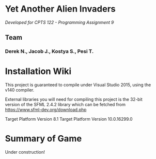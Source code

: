 # Yet Another Alien Invaders
*Developed for CPTS 122 - Programming Assignment 9*
## Team
### Derek N., Jacob J., Kostya S., Pesi T.

# Installation Wiki 
This project is guaranteed to compile under Visual Studio 2015, using the v140 compiler. 

External libraries you will need for compiling this project is the 32-bit version of the SFML 2.4.2 library which can be fetched from https://www.sfml-dev.org/download.php

Target Platform Version 8.1
Target Platform Version 10.0.16299.0

# Summary of Game

Under construction!

